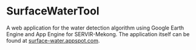# SurfaceWaterTool
A web application for the water detection algorithm using Google Earth Engine and App Engine for SERVIR-Mekong. The application itself can be found at <a href="http://surface-water.appspot.com/">surface-water.appspot.com</a>.
